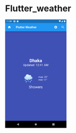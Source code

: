 # Flutter_weather

<div>
    <img src="images/FlutterWeather.png" alt="First Page" width="200"/>
    
</div>
